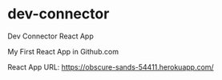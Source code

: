 # dev-connector
Dev Connector React App

My First React App in Github.com

React App URL: https://obscure-sands-54411.herokuapp.com/
